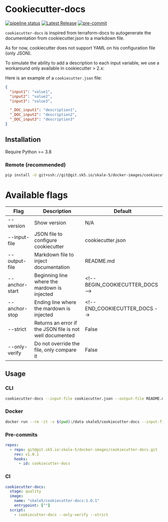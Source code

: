 # Cookiecutter-docs

[![pipeline status](https://git.sk5.io/skale-5/docker-images/cookiecutter-docs/badges/main/pipeline.svg?ignore_skipped=true)](https://git.sk5.io/skale-5/docker-images/cookiecutter-docs/-/commits/main)
[![Latest Release](https://git.sk5.io/skale-5/docker-images/cookiecutter-docs/-/badges/release.svg)](https://git.sk5.io/skale-5/docker-images/cookiecutter-docs/-/releases)
[![pre-commit](https://img.shields.io/badge/pre--commit-enabled-brightgreen?logo=pre-commit)](https://github.com/pre-commit/pre-commit)


`cookiecutter-docs` is inspired from terraform-docs to autogenerate the documentation from cookiecutter.json to a markdown file.

As for now, cookiecutter does not support YAML on his configuration file (only JSON).

To simulate the ability to add a description to each input variable, we use a workaround only available in cookiecutter > 2.x:

Here is an example of a `cookiecutter.json` file:

```json
{
  "input1": "value1",
  "input2": "value2",
  "input3": "value3",

  "_DOC_input1": "description1",
  "_DOC_input2": "description2",
  "_DOC_input3": "description3"
}
```

## Installation

Require Python >= 3.8

### Remote (recommended)
```bash
pip install -U git+ssh://git@git.sk5.io/skale-5/docker-images/cookiecutter-docs.git@vX.Y.Z
```


# Available flags

| Flag           | Description                                              | Default                           |
| -------------- | -------------------------------------------------------- | --------------------------------- |
| --version      | Show version                                             | N/A                               |
| --input-file   | JSON file to configure cookiecutter                      | cookiecutter.json                 |
| --output-file  | Markdown file to inject documentation                    | README.md                         |
| --anchor-start | Beginning line where the mardown is injected             | <\!-- BEGIN_COOKIECUTTER_DOCS --> |
| --anchor-stop  | Ending line where the mardown is injected                | <\!-- END_COOKIECUTTER_DOCS -->   |
| --strict       | Returns an error if the JSON file is not well documented | False                             |
| --only-verify  | Do not override the file, only compare it                | False                             |


## Usage

### CLI

```bash
cookiecutter-docs --input-file cookiecutter.json --output-file README.md
```

### Docker

```bash
docker run --rm -it -v $(pwd):/data skale5/cookiecutter-docs --input-file data/cookiecutter.json --output-file data/README.md
```

### Pre-commits

```yaml
repos:
  - repo: git@git.sk5.io:skale-5/docker-images/cookiecutter-docs.git
    rev: v1.0.1
    hooks:
      - id: cookiecutter-docs
```

### CI

```yaml
cookiecutter-docs:
  stage: quality
  image:
    name: "skale5/cookiecutter-docs:1.O.1"
    entrypoint: [""]
  script:
    - cookiecutter-docs --only-verify --strict
```
